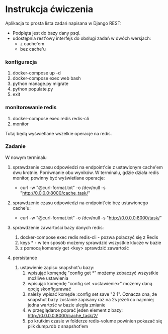 # Instrukcja ćwiczenia

Aplikacja to prosta lista zadań napisana w Django REST:
- Podpięta jest do bazy dany psql.
- udostępnia rest'owy interfejs do obsługi zadań w dwóch wersjach:
   - z cache'em
   - bez cache'u

### konfiguracja
1. docker-compose up -d
2. docker-compose exec web bash
3. python manage.py migrate 
4. python populate.py
5. exit

### monitorowanie redis
1. docker-compose exec redis redis-cli
2. monitor 

Tutaj będą wyświetlane wszelkie operacje na redis.

### Zadanie 

W nowym terminalu

1. sprawdzenie czasu odpowiedzi na endpoint'cie z ustawionym cache'em dwu krotnie. Porównanie obu wyników. 
   W terminalu, gdzie działa redis monitor, powinny być wyświetlane operacje:
    - curl -w "@curl-format.txt" -o /dev/null -s "http://0.0.0.0:8000/cache_task/"
   
2. sprawdzenie czasu odpowiedzi na endpoint'cie bez ustawionego cache'u:
    - curl -w "@curl-format.txt" -o /dev/null -s "http://0.0.0.0:8000/task/"
3. sprawdzenie zawartości bazy danych redis:
    1. docker-compose exec redis redis-cli - pozwa połaczyć się z Redis
    2. keys * - w ten sposób możemy sprawdzić wszystkie klucze w bazie
    3. z pomocą komendy get \<key> sprawdzić zawartość
    
4. persistance
   1. ustawienie zapisu snapshot'u bazy:
        1. wpisująć komęndę "config get *" możemy zobaczyć wszystkie możliwe ustawienia
        2. wpisująć komęndę "config set \<ustawienie>" możemy daną opcję skonfigurawać
        3. należy wpisać komęde :config set save "2 1". Oznacza ona, że snapshot bazy zostanie zapisany raz na 2s jeżeli co najmniej jedna wartość w bazie uległa zmianie
        4. w przeglądarce poprać jeden element z bazy: http://0.0.0.0:8000/cache_task/2/
        5. po krutkim czasie w folderze redis-volume powinien pokazać się plik dump.rdb z snapshot'em
        

